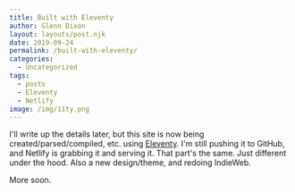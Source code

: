 ```yaml
---
title: Built with Eleventy
author: Glenn Dixon
layout: layouts/post.njk
date: 2019-09-24
permalink: /built-with-eleventy/
categories:
  - Uncategorized
tags:
  - posts
  - Eleventy
  - Netlify
image: /img/11ty.png
---
```

I'll write up the details later, but this site is now being created/parsed/compiled, etc. using [Eleventy](https://11ty.io). I'm still pushing it to GitHub, and Netlify is grabbing it and serving it. That part's the same. Just different under the hood. Also a new design/theme, and redoing IndieWeb.

More soon.
